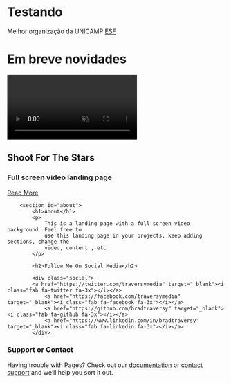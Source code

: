 
# Testando 

Melhor organização da UNICAMP [ESF](http://limeira.esf.org.br/)

# Em breve novidades

<head>
  <script data-ad-client="ca-pub-7662484566308519" async src="https://pagead2.googlesyndication.com/pagead/js/adsbygoogle.js">
  </script>
</head>

<html>
<section class="showcase">
			<div class="video-container">
				<video src="https://traversymedia.com/downloads/video.mov" autoplay muted loop></video>
			</div>
			<div class="content">
				<h1>Shoot For The Stars</h1>
				<h3>Full screen video landing page</h3>
				<a href="#about" class="btn">Read More</a>
			</div>
		</section>

		<section id="about">
			<h1>About</h1>
			<p>
				This is a landing page with a full screen video background. Feel free to
				use this landing page in your projects. keep adding sections, change the
				video, content , etc
			</p>

			<h2>Follow Me On Social Media</h2>

			<div class="social">
			<a href="https://twitter.com/traversymedia" target="_blank"><i class="fab fa-twitter fa-3x"></i></a>
				<a href="https://facebook.com/traversymedia" target="_blank"><i class="fab fa-facebook fa-3x"></i></a>
				<a href="https://github.com/bradtraversy" target="_blank"><i class="fab fa-github fa-3x"></i></a>
				<a href="https://www.linkedin.com/in/bradtraversy" target="_blank"><i class="fab fa-linkedin fa-3x"></i></a>
			</div>
</section>
</html>

### Support or Contact

Having trouble with Pages? Check out our [documentation](https://help.github.com/categories/github-pages-basics/) or [contact support](https://github.com/contact) and we’ll help you sort it out.
